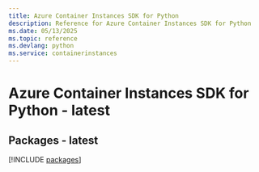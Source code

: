 ```yaml
---
title: Azure Container Instances SDK for Python
description: Reference for Azure Container Instances SDK for Python
ms.date: 05/13/2025
ms.topic: reference
ms.devlang: python
ms.service: containerinstances
---
```

# Azure Container Instances SDK for Python - latest
## Packages - latest
[!INCLUDE [packages](container-instances-index.md)]